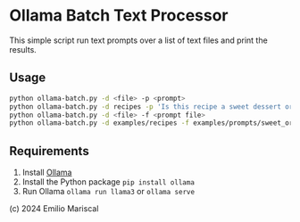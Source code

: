 # Ollama Batch Text Processor

This simple script run text prompts over a list of text files and print the results.

## Usage

```bash
python ollama-batch.py -d <file> -p <prompt>
python ollama-batch.py -d recipes -p 'Is this recipe a sweet dessert or salty food?'
python ollama-batch.py -d <file> -f <prompt file>
python ollama-batch.py -d examples/recipes -f examples/prompts/sweet_or_salty.txt
```

## Requirements

1. Install [Ollama](https://ollama.com/download)
2. Install the Python package `pip install ollama`
3. Run Ollama `ollama run llama3` or `ollama serve`


(c) 2024 Emilio Mariscal